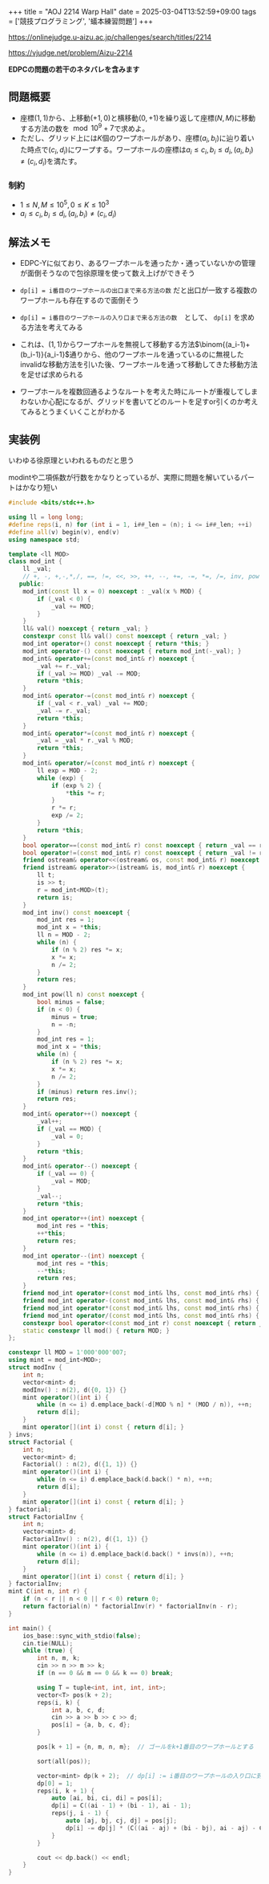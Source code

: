 +++
title = "AOJ 2214 Warp Hall"
date = 2025-03-04T13:52:59+09:00
tags = ['競技プログラミング', '蟻本練習問題']
+++

https://onlinejudge.u-aizu.ac.jp/challenges/search/titles/2214

https://vjudge.net/problem/Aizu-2214

**EDPCの問題の若干のネタバレを含みます**
<!--more-->

## 問題概要
- 座標$(1,1)$から、上移動$(+1,0)$と横移動$(0,+1)$を繰り返して座標$(N,M)$に移動する方法の数を$\mod 10^9+7$で求めよ。
- ただし、グリッド上には$K$個のワープホールがあり、座標$(a_i,b_i)$に辿り着いた時点で$(c_i,d_i)$にワープする。ワープホールの座標は$a_i\leq c_i, b_i\leq d_i, (a_i,b_i)\neq (c_i,d_i)$を満たす。
### 制約
- $1\leq N,M \leq 10^5, 0\leq K\leq 10^3$
- $a_i\leq c_i, b_i\leq d_i, (a_i,b_i)\neq (c_i,d_i)$
## 解法メモ

- EDPC-Yに似ており、あるワープホールを通ったか・通っていないかの管理が面倒そうなので包徐原理を使って数え上げができそう

- `dp[i] = i番目のワープホールの出口まで来る方法の数` だと出口が一致する複数のワープホールも存在するので面倒そう

- `dp[i] = i番目のワープホールの入り口まで来る方法の数`　として、 `dp[i]` を求める方法を考えてみる

- これは、$(1,1)$からワープホールを無視して移動する方法$\binom{(a_i-1)+(b_i-1)}{a_i-1}$通りから、他のワープホールを通っているのに無視したinvalidな移動方法を引いた後、ワープホールを通って移動してきた移動方法を足せば求められる

- ワープホールを複数回通るようなルートを考えた時にルートが重複してしまわないか心配になるが、グリッドを書いてどのルートを足すor引くのか考えてみるとうまくいくことがわかる

## 実装例

いわゆる徐原理といわれるものだと思う

modintや二項係数が行数をかなりとっているが、実際に問題を解いているパートはかなり短い
```cpp
#include <bits/stdc++.h>

using ll = long long;
#define reps(i, n) for (int i = 1, i##_len = (n); i <= i##_len; ++i)
#define all(v) begin(v), end(v)
using namespace std;

template <ll MOD>
class mod_int {
    ll _val;
    // +, -, +,-,*,/, ==, !=, <<, >>, ++, --, +=, -=, *=, /=, inv, pow
   public:
    mod_int(const ll x = 0) noexcept : _val(x % MOD) {
        if (_val < 0) {
            _val += MOD;
        }
    }
    ll& val() noexcept { return _val; }
    constexpr const ll& val() const noexcept { return _val; }
    mod_int operator+() const noexcept { return *this; }
    mod_int operator-() const noexcept { return mod_int(-_val); }
    mod_int& operator+=(const mod_int& r) noexcept {
        _val += r._val;
        if (_val >= MOD) _val -= MOD;
        return *this;
    }
    mod_int& operator-=(const mod_int& r) noexcept {
        if (_val < r._val) _val += MOD;
        _val -= r._val;
        return *this;
    }
    mod_int& operator*=(const mod_int& r) noexcept {
        _val = _val * r._val % MOD;
        return *this;
    }
    mod_int& operator/=(const mod_int& r) noexcept {
        ll exp = MOD - 2;
        while (exp) {
            if (exp % 2) {
                *this *= r;
            }
            r *= r;
            exp /= 2;
        }
        return *this;
    }
    bool operator==(const mod_int& r) const noexcept { return _val == r._val; }
    bool operator!=(const mod_int& r) const noexcept { return _val != r._val; }
    friend ostream& operator<<(ostream& os, const mod_int& r) noexcept { return os << r._val; }
    friend istream& operator>>(istream& is, mod_int& r) noexcept {
        ll t;
        is >> t;
        r = mod_int<MOD>(t);
        return is;
    }
    mod_int inv() const noexcept {
        mod_int res = 1;
        mod_int x = *this;
        ll n = MOD - 2;
        while (n) {
            if (n % 2) res *= x;
            x *= x;
            n /= 2;
        }
        return res;
    }
    mod_int pow(ll n) const noexcept {
        bool minus = false;
        if (n < 0) {
            minus = true;
            n = -n;
        }
        mod_int res = 1;
        mod_int x = *this;
        while (n) {
            if (n % 2) res *= x;
            x *= x;
            n /= 2;
        }
        if (minus) return res.inv();
        return res;
    }
    mod_int& operator++() noexcept {
        _val++;
        if (_val == MOD) {
            _val = 0;
        }
        return *this;
    }
    mod_int& operator--() noexcept {
        if (_val == 0) {
            _val = MOD;
        }
        _val--;
        return *this;
    }
    mod_int operator++(int) noexcept {
        mod_int res = *this;
        ++*this;
        return res;
    }
    mod_int operator--(int) noexcept {
        mod_int res = *this;
        --*this;
        return res;
    }
    friend mod_int operator+(const mod_int& lhs, const mod_int& rhs) { return mod_int(lhs) += rhs; }
    friend mod_int operator-(const mod_int& lhs, const mod_int& rhs) { return mod_int(lhs) -= rhs; }
    friend mod_int operator*(const mod_int& lhs, const mod_int& rhs) { return mod_int(lhs) *= rhs; }
    friend mod_int operator/(const mod_int& lhs, const mod_int& rhs) { return mod_int(lhs) /= rhs; }
    constexpr bool operator<(const mod_int r) const noexcept { return _val < r._val; }
    static constexpr ll mod() { return MOD; }
};

constexpr ll MOD = 1'000'000'007;
using mint = mod_int<MOD>;
struct modInv {
    int n;
    vector<mint> d;
    modInv() : n(2), d({0, 1}) {}
    mint operator()(int i) {
        while (n <= i) d.emplace_back(-d[MOD % n] * (MOD / n)), ++n;
        return d[i];
    }
    mint operator[](int i) const { return d[i]; }
} invs;
struct Factorial {
    int n;
    vector<mint> d;
    Factorial() : n(2), d({1, 1}) {}
    mint operator()(int i) {
        while (n <= i) d.emplace_back(d.back() * n), ++n;
        return d[i];
    }
    mint operator[](int i) const { return d[i]; }
} factorial;
struct FactorialInv {
    int n;
    vector<mint> d;
    FactorialInv() : n(2), d({1, 1}) {}
    mint operator()(int i) {
        while (n <= i) d.emplace_back(d.back() * invs(n)), ++n;
        return d[i];
    }
    mint operator[](int i) const { return d[i]; }
} factorialInv;
mint C(int n, int r) {
    if (n < r || n < 0 || r < 0) return 0;
    return factorial(n) * factorialInv(r) * factorialInv(n - r);
}

int main() {
    ios_base::sync_with_stdio(false);
    cin.tie(NULL);
    while (true) {
        int n, m, k;
        cin >> n >> m >> k;
        if (n == 0 && m == 0 && k == 0) break;

        using T = tuple<int, int, int, int>;
        vector<T> pos(k + 2);
        reps(i, k) {
            int a, b, c, d;
            cin >> a >> b >> c >> d;
            pos[i] = {a, b, c, d};
        }

        pos[k + 1] = {n, m, n, m};  // ゴールをk+1番目のワープホールとする

        sort(all(pos));

        vector<mint> dp(k + 2);  // dp[i] := i番目のワープホールの入り口に到達する経路の数
        dp[0] = 1;
        reps(i, k + 1) {
            auto [ai, bi, ci, di] = pos[i];
            dp[i] = C((ai - 1) + (bi - 1), ai - 1);
            reps(j, i - 1) {
                auto [aj, bj, cj, dj] = pos[j];
                dp[i] -= dp[j] * (C((ai - aj) + (bi - bj), ai - aj) - C((ai - cj) + (bi - dj), ai - cj));
            }
        }

        cout << dp.back() << endl;
    }
}
```